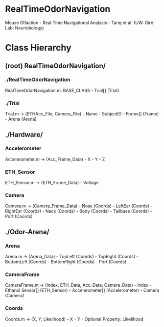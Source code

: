 # RealTimeOdorNavigation
Mouse Olfaction - Real Time Navigational Analysis - Tariq et al. (UW: Gire Lab; Neurobiology)

# Class Hierarchy

## (root) RealTimeOdorNavigation/

### ./RealTimeOdorNavigation
RealTimeOdorNavigation.m: BASE_CLASS
	- Trial[] (Trial)
	
### ./Trial
Trial.m -> (ETHAcc_File, Camera_File)
	- Name
	- SubjectID
	- Frame[] (Frame)
	- Arena (Arena)

## ./Hardware/

### Accelerometer

Accelerometer.m -> (Acc_Frame_Data)
	- X
	- Y
	- Z
	
### ETH_Sensor

ETH_Sensor.m -> (ETH_Frame_Data)
	- Voltage
	
### Camera
	
Camera.m -> (Camera_Frame_Data)
	- Nose (Coords)
	- LeftEar (Coords)
	- RightEar (Coords)
	- Neck (Coords)
	- Body (Coords)
	- Tailbase (Coords)
	- Port (Coords)

## ./Odor-Arena/

### Arena

Arena.m -> (Arena_Data)
	- TopLeft (Coords)
	- TopRight (Coords)
	- BottomLeft (Coords)
	- BottomRight (Coords)
	- Port (Coords)
	
### CameraFrame

CameraFrame.m -> (Index, ETH_Data, Acc_Data, Camera_Data)
	- Index
	- Ethanol Sensor[] (ETH_Sensor)
	- Accelerometer[] (Accelerometer)
	- Camera (Camera)

### Coords

Coords.m -> (X, Y, Likelihood)
	- X
	- Y
	- Optional Property: Likelihood

